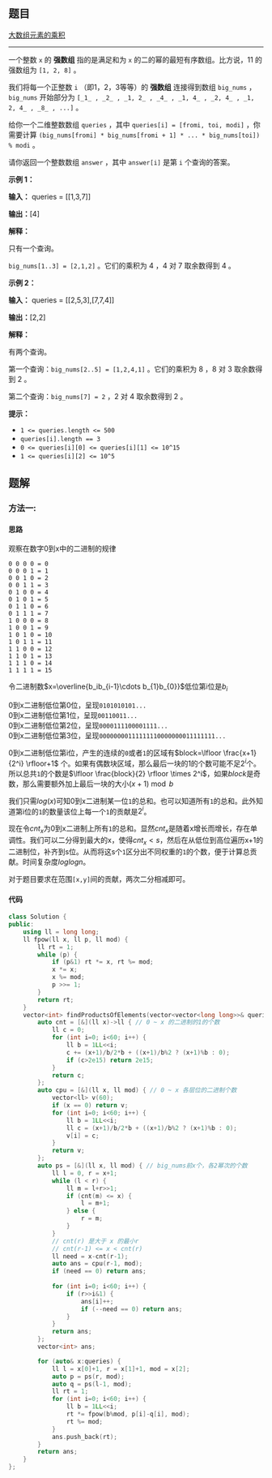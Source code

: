 ## 题目

[大数组元素的乘积](https://leetcode.cn/problems/find-products-of-elements-of-big-array/)

---

一个整数 `x` 的 **强数组**  指的是满足和为 `x` 的二的幂的最短有序数组。比方说，11 的强数组为 `[1, 2, 8]` 。

我们将每一个正整数 `i` （即1，2，3等等）的 **强数组**  连接得到数组 `big_nums` ，`big_nums` 开始部分为 `[_1_ ,
_2_ , _1, 2_ , _4_ , _1, 4_ , _2, 4_ , _1, 2, 4_ , _8_ , ...]` 。

给你一个二维整数数组 `queries` ，其中 `queries[i] = [fromi, toi, modi]` ，你需要计算
`(big_nums[fromi] * big_nums[fromi + 1] * ... * big_nums[toi]) % modi` 。

请你返回一个整数数组 `answer` ，其中 `answer[i]` 是第 `i` 个查询的答案。



**示例 1：**

**输入：** queries = [[1,3,7]]

**输出：**[4]

**解释：**

只有一个查询。

`big_nums[1..3] = [2,1,2]` 。它们的乘积为 4 ，4 对 7 取余数得到 4 。

**示例 2：**

**输入：** queries = [[2,5,3],[7,7,4]]

**输出：**[2,2]

**解释：**

有两个查询。

第一个查询：`big_nums[2..5] = [1,2,4,1]` 。它们的乘积为 8 ，8 对 3 取余数得到 2 。

第二个查询：`big_nums[7] = 2` ，2 对 4 取余数得到 2 。



**提示：**

  * `1 <= queries.length <= 500`
  * `queries[i].length == 3`
  * `0 <= queries[i][0] <= queries[i][1] <= 10^15`
  * `1 <= queries[i][2] <= 10^5`



## 题解

### 方法一:

#### 思路

观察在数字0到x中的二进制的规律

```
0 0 0 0 = 0
0 0 0 1 = 1
0 0 1 0 = 2
0 0 1 1 = 3
0 1 0 0 = 4
0 1 0 1 = 5
0 1 1 0 = 6
0 1 1 1 = 7
1 0 0 0 = 8
1 0 0 1 = 9
1 0 1 0 = 10
1 0 1 1 = 11
1 1 0 0 = 12
1 1 0 1 = 13
1 1 1 0 = 14
1 1 1 1 = 15
```

令二进制数$x=\overline{b_ib_{i-1}\cdots b_{1}b_{0}}$低位第i位是$b_i$

0到x二进制低位第0位，呈现`0101010101...`  
0到x二进制低位第1位，呈现`00110011...`  
0到x二进制低位第2位，呈现`0000111100001111...`  
0到x二进制低位第3位，呈现`00000000111111110000000011111111...`  

0到x二进制低位第i位，产生的连续的`0`或者`1`的区域有$block=\lfloor \frac{x+1}{2^i} \rfloor+1$ 个。如果有偶数块区域，那么最后一块的1的个数可能不足$2^i$个。
所以总共`1`的个数是$\lfloor \frac{block}{2} \rfloor \times 2^i$，如果$block$是奇数，那么需要额外加上最后一块的大小$(x+1)\bmod b$

我们只需$log(x)$可知0到x二进制某一位`1`的总和。也可以知道所有`1`的总和。此外知道第i位的`1`的数量该位上每一个`1`的贡献是$2^i$。

现在令$cnt_x$为0到x二进制上所有`1`的总和。显然$cnt_x$是随着x增长而增长，存在单调性。我们可以二分得到最大的x，使得$cnt_x < s$，然后在从低位到高位遍历x+1的二进制位，补齐到s位。从而将这s个`1`区分出不同权重的`1`的个数，便于计算总贡献。时间复杂度$loglogn$。

对于题目要求在范围`[x,y]`间的贡献，两次二分相减即可。


#### 代码

``` cpp
class Solution {
public:
    using ll = long long;
    ll fpow(ll x, ll p, ll mod) {
        ll rt = 1;
        while (p) {
            if (p&1) rt *= x, rt %= mod;
            x *= x;
            x %= mod;
            p >>= 1;
        }
        return rt;
    }
    vector<int> findProductsOfElements(vector<vector<long long>>& queries) {
        auto cnt = [&](ll x)->ll { // 0 ~ x 的二进制的1的个数
            ll c = 0;
            for (int i=0; i<60; i++) {
                ll b = 1LL<<i;
                c += (x+1)/b/2*b + ((x+1)/b%2 ? (x+1)%b : 0);
                if (c>2e15) return 2e15;
            }
            return c;
        };
        auto cpu = [&](ll x, ll mod) { // 0 ~ x 各层位的二进制个数
            vector<ll> v(60);
            if (x == 0) return v;
            for (int i=0; i<60; i++) {
                ll b = 1LL<<i;
                ll c = (x+1)/b/2*b + ((x+1)/b%2 ? (x+1)%b : 0);
                v[i] = c;
            }
            return v;
        };
        auto ps = [&](ll x, ll mod) { // big_nums前x个，各2幂次的个数
            ll l = 0, r = x+1;
            while (l < r) {
                ll m = l+r>>1;
                if (cnt(m) <= x) {
                    l = m+1;
                } else {
                    r = m;
                }
            }
            // cnt(r) 是大于 x 的最小r
            // cnt(r-1) <= x < cnt(r)
            ll need = x-cnt(r-1);
            auto ans = cpu(r-1, mod);
            if (need == 0) return ans;
            
            for (int i=0; i<60; i++) {
                if (r>>i&1) {
                    ans[i]++;
                    if (--need == 0) return ans;
                }
            }
            return ans;
        };
        vector<int> ans;

        for (auto& x:queries) {
            ll l = x[0]+1, r = x[1]+1, mod = x[2];
            auto p = ps(r, mod);
            auto q = ps(l-1, mod);
            ll rt = 1;
            for (int i=0; i<60; i++) {
                ll b = 1LL<<i;
                rt *= fpow(b%mod, p[i]-q[i], mod);
                rt %= mod;
            }
            ans.push_back(rt);
        }
        return ans;
    }
};
```
